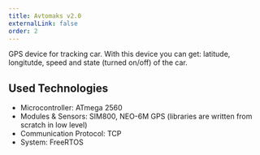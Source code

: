 ```yaml
---
title: Avtomaks v2.0
externalLink: false
order: 2
---
```


GPS device for tracking car. With this device you can get: latitude, longitutde, speed and state (turned on/off) of the car.

## Used Technologies
* Microcontroller: ATmega 2560
* Modules & Sensors: SIM800, NEO-6M GPS (libraries are written from scratch in low level)
* Communication Protocol: TCP
* System: FreeRTOS

<br/>